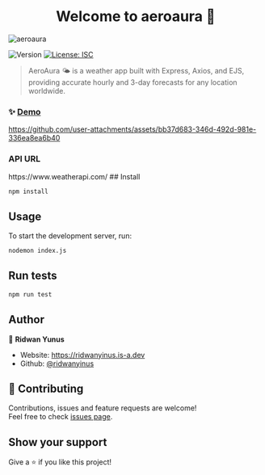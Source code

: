 <h1 align="center">Welcome to aeroaura 👋</h1>

![aeroaura](https://github.com/user-attachments/assets/7cd43ab5-4072-408b-8043-31706586257d)

<p>
  <img alt="Version" src="https://img.shields.io/badge/version-1.0.0-blue.svg?cacheSeconds=2592000" />
  <a href="#" target="_blank">
    <img alt="License: ISC" src="https://img.shields.io/badge/License-ISC-yellow.svg" />
  </a>
</p>

> AeroAura 🌤️ is a weather app built with Express, Axios, and EJS, providing accurate hourly and 3-day forecasts for any location worldwide.

### ✨ [Demo](https://aeroaura-weather-app.onrender.com/)



https://github.com/user-attachments/assets/bb37d683-346d-492d-981e-336ea8ea6b40


<h3>API URL</h3>
https://www.weatherapi.com/
## Install

```sh
npm install
```

## Usage

To start the development server, run:

```sh
nodemon index.js
```

## Run tests

```sh
npm run test
```

## Author

👤 **Ridwan Yunus**

* Website: https://ridwanyinus.is-a.dev
* Github: [@ridwanyinus](https://github.com/ridwanyinus)

## 🤝 Contributing

Contributions, issues and feature requests are welcome!<br />Feel free to check [issues page](https://github.com/ridwanyinus/AeroAura-Weather-App/issues).

## Show your support

Give a ⭐️ if you like this project!
